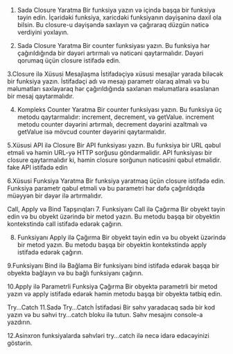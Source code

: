 1. Sadə Closure Yaratma
Bir funksiya yazın və içində başqa bir funksiya təyin edin. İçəridəki funksiya, xaricdəki funksiyanın dəyişəninə daxil ola bilsin. Bu closure-u dəyişəndə saxlayın və çağıraraq düzgün nəticə verdiyini yoxlayın.

2. Sadə Closure Yaratma
Bir counter funksiyası yazın. Bu funksiya hər çağırıldığında bir dəyəri artırmalı və nəticəni qaytarmalıdır. Dəyəri qorumaq üçün closure istifadə edin.

3.Closure ilə Xüsusi Mesajlaşma
İstifadəçiyə xüsusi mesajlar yarada biləcək bir funksiya yazın. İstifadəçi adı və mesajı parametr olaraq almalı və bu məlumatları saxlayaraq hər çağırıldığında saxlanan məlumatlara əsaslanan bir mesaj qaytarmalıdır.

4. Kompleks Counter Yaratma
Bir counter funksiyası yazın. Bu funksiya üç metodu qaytarmalıdır: increment, decrement, və getValue. increment metodu counter dəyərini artırmalı, decrement dəyərini azaltmalı və getValue isə mövcud counter dəyərini qaytarmalıdır.

5.Xüsusi API ilə Closure
Bir API funksiyası yazın. Bu funksiya bir URL qəbul etməli və həmin URL-yə HTTP sorğusu göndərməlidir. API funksiyası bir closure qaytarmalıdır ki, həmin closure sorğunun nəticəsini qəbul etməlidir. fake API istifadə edin

6.Xüsusi Funksiya Yaratma
Bir funksiya yaratmaq üçün closure istifadə edin. Funksiya parametr qəbul etməli və bu parametri hər dəfə çağırıldıqda müəyyən bir dəyər ilə artırmalıdır.

Call, Apply və Bind Tapşırıqları
7. Funksiyanı Call ilə Çağırma
Bir obyekt təyin edin və bu obyekt üzərində bir metod yazın. Bu metodu başqa bir obyektin kontekstində call istifadə edərək çağırın.

8. Funksiyanı Apply ilə Çağırma
Bir obyekt təyin edin və bu obyekt üzərində bir metod yazın. Bu metodu başqa bir obyektin kontekstində apply istifadə edərək çağırın.

9.Funksiyanı Bind ilə Bağlama
Bir funksiyanı bind istifadə edərək başqa bir obyektə bağlayın və bu bağlı funksiyanı çağırın.

10.Apply ilə Parametrli Funksiya Çağırma
Bir obyektə parametrli bir metod yazın və apply istifadə edərək həmin metodu başqa bir obyektə tətbiq edin.

Try...Catch
11.Sadə Try...Catch İstifadəsi
Bir səhv yaradacaq sadə bir kod yazın və bu səhvi try...catch bloku ilə tutun. Səhv mesajını console-a yazdırın.

12.Asinxron funksiyalarda səhvləri try...catch ilə necə idarə edəcəyinizi göstərin.
